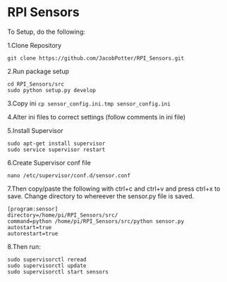# RPI Sensors

To Setup, do the following:

1.Clone Repository

`git clone https://github.com/JacobPotter/RPI_Sensors.git`

2.Run package setup
```
cd RPI_Sensors/src
sudo python setup.py develop
```
3.Copy ini
`cp sensor_config.ini.tmp sensor_config.ini`

4.Alter ini files to correct settings (follow comments in ini file)

5.Install Supervisor
```
sudo apt-get install supervisor
sudo service supervisor restart
```
6.Create Supervisor conf file
```
nano /etc/supervisor/conf.d/sensor.conf
```
7.Then copy/paste the following with ctrl+c and ctrl+v and press ctrl+x to save. Change directory to whereever the sensor.py file is saved.
```
[program:sensor]
directory=/home/pi/RPI_Sensors/src/
command=python /home/pi/RPI_Sensors/src/python sensor.py
autostart=true
autorestart=true
```
8.Then run:
```
sudo supervisorctl reread
sudo supervisorctl update
sudo supervisorctl start sensors
```
